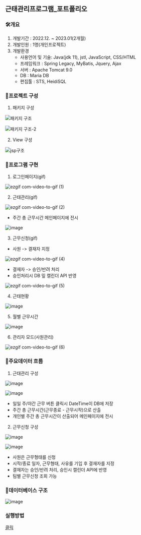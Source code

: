 ## 근태관리프로그램_포트폴리오

 ### 🛠개요
  1.  개발기간 : 2022.12. ~ 2023.01(2개월)
  2.  개발인원 : 1명(개인프로젝트)
  3.  개발환경
      * 사용언어 및 기술: Java(jdk 11), jstl, JavaScript, CSS/HTML
      * 프레임워크 : Spring Legacy, MyBatis, Jquery, Ajax
      * 서버 : Apache Tomcat 9.0
      * DB : Maria DB
      * 편집툴 : STS, HeidiSQL

### 🥁프로젝트 구성
  1.  패키지 구성
  
  ![패키지 구조](https://user-images.githubusercontent.com/113499796/221560150-70c19684-b5dd-45fe-a2f3-86c09e870486.png)
  
  
  ![패키지 구조-2](https://user-images.githubusercontent.com/113499796/221560193-cca8c51c-e043-40a1-8b13-e4e6336a255b.png)
  
  2. View 구성
  
  ![jsp구조](https://user-images.githubusercontent.com/113499796/221560030-3ce77595-41fd-4b4c-8d0e-bdb6eeec5eb8.png)

 ### 🎯프로그램 구현
  1.  로그인페이지(gif)
  
  ![ezgif com-video-to-gif (1)](https://user-images.githubusercontent.com/113499796/221567246-71a11e8f-6998-4e51-a874-8820e2546fe2.gif)


  2.  근태관리(gif)  
  
  ![ezgif com-video-to-gif (2)](https://user-images.githubusercontent.com/113499796/221568380-6ebf3433-c4b2-4f77-8f60-81e78b740aa4.gif)

  * 주간 총 근무시간 메인페이지에 전시

  ![image](https://user-images.githubusercontent.com/113499796/221569018-2153b5b5-691b-4c92-b25d-01fb462c8bc7.png)

  3.  근무신청(gif)
  
  * 사원 -> 결재자 지정
    
  ![ezgif com-video-to-gif (4)](https://user-images.githubusercontent.com/113499796/221570470-bf49fbbd-db2f-4892-9c22-73f79b76bd29.gif)

  * 결재자 -> 승인/반려 처리
  * 승인처리시 DB 밒 캘린더 API 반영

  ![ezgif com-video-to-gif (5)](https://user-images.githubusercontent.com/113499796/221571781-771ea6a5-6d1e-42d2-ae8b-8d123a43958b.gif)

  4.  근태현황
  
  ![image](https://user-images.githubusercontent.com/113499796/221572582-1fd5b6fd-3245-41de-85dd-a44aead4dd78.png)

  5.  월별 근무시간 
  
  ![image](https://user-images.githubusercontent.com/113499796/221573074-f7f2ab09-6967-4989-85c5-8eff484dd2d9.png)
  
  6.  관리자 모드(사원관리)
  
  ![ezgif com-video-to-gif (6)](https://user-images.githubusercontent.com/113499796/221574491-744b262b-188b-4038-a474-7c8d265f0e03.gif)

 ### 🔖주요데이터 흐름
  1.  근태관리 구성
  
  ![image](https://user-images.githubusercontent.com/113499796/221574671-cfe5029f-df10-4bc6-bbf6-5ff5eed63a65.png)
  
  ![image](https://user-images.githubusercontent.com/113499796/221574731-e9cee845-95e3-4e22-9792-69f058d2e663.png)
  
  * 일일 주/야간 근무 버튼 클릭시 DateTime이 DB에 저장
  * 주간 총 근무시간(근무종료 - 근무시작)으로 산출
  * 개인별 주간 총 근무시간이 산출되어 메인페이지에 전시 
  
  2.  근무신청 구성
  
  ![image](https://user-images.githubusercontent.com/113499796/221574777-a3343304-9487-4e75-ad23-e1e6157a7f0a.png)
  
  ![image](https://user-images.githubusercontent.com/113499796/221574810-2b87ced9-794d-4a86-bb01-e4f374698fb6.png)
  
  * 사원은 근무형태를 신청
  * 시작/종료 일자, 근무형태, 사유를 기입 후 결재자를 지정
  * 결재자는 승인/반려 처리, 승인시 캘린더 API에 반영
  * 팀별 근무신청 조회 가능
  
 ### 💾데이터베이스 구조

 ![image](https://user-images.githubusercontent.com/113499796/221574857-fce7c0af-ec43-43d1-b061-979a7d240c10.png)
 
 ### 실행방법
 
 [클릭](https://github.com/seungsoos/work_manager/edit/seungsoo/Howtobuild.md)
 
